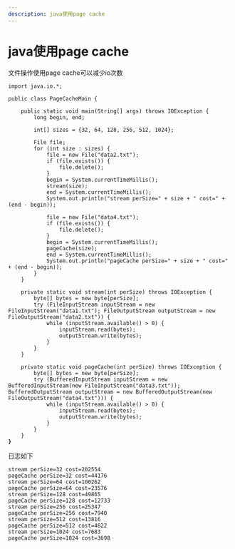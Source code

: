 ```yaml
---
description: java使用page cache
---
```


# java使用page cache

文件操作使用page cache可以减少io次数

<pre class="language-java"><code class="lang-java">import java.io.*;

public class PageCacheMain {

    public static void main(String[] args) throws IOException {
        long begin, end;

        int[] sizes = {32, 64, 128, 256, 512, 1024};

        File file;
        for (int size : sizes) {
            file = new File("data2.txt");
            if (file.exists()) {
                file.delete();
            }
            begin = System.currentTimeMillis();
            stream(size);
            end = System.currentTimeMillis();
            System.out.println("stream perSize=" + size + " cost=" + (end - begin));

            file = new File("data4.txt");
            if (file.exists()) {
                file.delete();
            }
            begin = System.currentTimeMillis();
            pageCache(size);
            end = System.currentTimeMillis();
            System.out.println("pageCache perSize=" + size + " cost=" + (end - begin));
        }
    }

    private static void stream(int perSize) throws IOException {
        byte[] bytes = new byte[perSize];
        try (FileInputStream inputStream = new FileInputStream("data1.txt"); FileOutputStream outputStream = new FileOutputStream("data2.txt")) {
            while (inputStream.available() > 0) {
                inputStream.read(bytes);
                outputStream.write(bytes);
            }
        }
    }
<strong>
</strong>    private static void pageCache(int perSize) throws IOException {
        byte[] bytes = new byte[perSize];
        try (BufferedInputStream inputStream = new BufferedInputStream(new FileInputStream("data3.txt")); BufferedOutputStream outputStream = new BufferedOutputStream(new FileOutputStream("data4.txt"))) {
            while (inputStream.available() > 0) {
                inputStream.read(bytes);
                outputStream.write(bytes);
            }
        }
    }
<strong>}
</strong></code></pre>

日志如下

```
stream perSize=32 cost=202554
pageCache perSize=32 cost=44176
stream perSize=64 cost=100262
pageCache perSize=64 cost=23576
stream perSize=128 cost=49865
pageCache perSize=128 cost=12733
stream perSize=256 cost=25347
pageCache perSize=256 cost=7940
stream perSize=512 cost=13816
pageCache perSize=512 cost=4822
stream perSize=1024 cost=7683
pageCache perSize=1024 cost=3698
```
